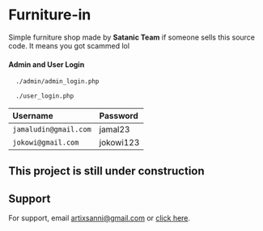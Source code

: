 
# Furniture-in

Simple furniture shop made by **Satanic Team**
if someone sells this source code. It means you got scammed lol

#### Admin and User Login

```txt
  ./admin/admin_login.php
```

```txt
  ./user_login.php
```

| Username | Password                |
| :-------- | :------------------------- |
| `jamaludin@gmail.com` | jamal23 |
| `jokowi@gmail.com`      |jokowi123 |


## This project is still under construction



## Support

For support, email artixsanni@gmail.com or [click here]( https://discord.gg/Hyn9pqkBAf ).

